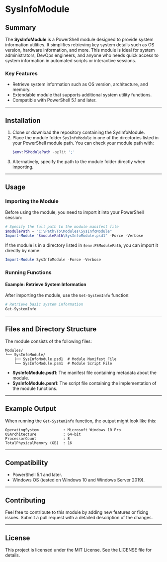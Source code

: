 # SysInfoModule

## Summary
The **SysInfoModule** is a PowerShell module designed to provide system information utilities. It simplifies retrieving key system details such as OS version, hardware information, and more. This module is ideal for system administrators, DevOps engineers, and anyone who needs quick access to system information in automated scripts or interactive sessions.

### Key Features
- Retrieve system information such as OS version, architecture, and memory.
- Extendable module that supports additional system utility functions.
- Compatible with PowerShell 5.1 and later.

---

## Installation

1. Clone or download the repository containing the SysInfoModule.
2. Place the module folder `SysInfoModule` in one of the directories listed in your PowerShell module path. You can check your module path with:
   ```powershell
   $env:PSModulePath -split ';'
   ```
3. Alternatively, specify the path to the module folder directly when importing.

---

## Usage

### Importing the Module
Before using the module, you need to import it into your PowerShell session:

```powershell
# Specify the full path to the module manifest file
$modulePath = "C:\Path\To\Modules\SysInfoModule"
Import-Module "$modulePath\SysInfoModule.psd1" -Force -Verbose
```

If the module is in a directory listed in `$env:PSModulePath`, you can import it directly by name:

```powershell
Import-Module SysInfoModule -Force -Verbose
```

### Running Functions

#### Example: Retrieve System Information
After importing the module, use the `Get-SystemInfo` function:

```powershell
# Retrieve basic system information
Get-SystemInfo
```

---

## Files and Directory Structure

The module consists of the following files:

```
Modules/
└── SysInfoModule/
    ├── SysInfoModule.psd1  # Module Manifest File
    └── SysInfoModule.psm1  # Module Script File
```

- **SysInfoModule.psd1**: The manifest file containing metadata about the module.
- **SysInfoModule.psm1**: The script file containing the implementation of the module functions.

---

## Example Output
When running the `Get-SystemInfo` function, the output might look like this:

```
OperatingSystem           : Microsoft Windows 10 Pro
OSArchitecture            : 64-bit
ProcessorCount            : 8
TotalPhysicalMemory (GB)  : 16
```

---

## Compatibility
- PowerShell 5.1 and later.
- Windows OS (tested on Windows 10 and Windows Server 2019).

---

## Contributing
Feel free to contribute to this module by adding new features or fixing issues. Submit a pull request with a detailed description of the changes.

---

## License
This project is licensed under the MIT License. See the LICENSE file for details.

